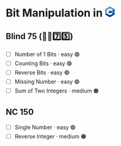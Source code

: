 # Bit Manipulation in <img src="../../assets/cppLogo.png" style="height: 1em; vertical-align: top;">

## Blind 75 (🧑‍🦯7️⃣5️⃣)
- [ ] Number of 1 Bits · easy 🟢
- [ ] Counting Bits · easy 🟢
- [ ] Reverse Bits · easy 🟢
- [ ] Missing Number · easy 🟢
- [ ] Sum of Two Integers · medium 🟠

## NC 150
- [ ] Single Number · easy 🟢
- [ ] Reverse Integer · medium 🟠